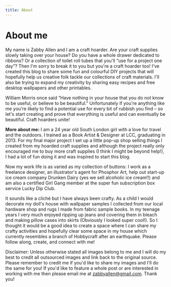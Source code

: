 ```yaml
---
title: About
---
```

# About me

My name is Zabby Allen and I am a craft hoarder. Are your craft supplies slowly taking over your house? Do you have a whole drawer dedicated to ribbons? Or a collection of  toilet roll tubes that you'll “use for a project one day”?  Then I'm sorry to break it to you but you're a craft hoarder too! I've created this blog to share some fun and colourful DIY projects that will hopefully help us creative folk tackle our collections of craft materials. I'll also be trying to expand my creativity by sharing easy recipes and free desktop wallpapers and other printables.

William Morris once said “Have nothing in your house that you do not know to be useful, or believe to be beautiful.” Unfortunately if you're anything like me you're likely to find a potential use for every bit of rubbish you find – so let's start creating and prove that everything is useful and can eventually be beautiful. Craft hoarders unite!


**More about me:**
I am a 24 year old South London girl with a love for travel and the outdoors. I trained as a Book Artist & Designer at LCC, graduating in 2013. For my final major project I set up a little pop-up shop selling things I created from my hoarded craft supplies and although the project really only encouraged me to buy more craft supplies (I think I might be beyond help!), I had a lot of fun doing it and was inspired to start this blog.

Now my work life is as varied as my collection of buttons: I work as a freelance designer, an illustrator's agent for Phosphor Art, help out start-up ice cream company Drunken Dairy (yes we sell alcoholic ice cream!!) and am also a certified Girl Gang member at the super fun subscription box service Lucky Dip Club.

It sounds like a cliché but I have always been crafty. As a child I would decorate my doll's house with wallpaper samples I collected from our local hardware shop and rugs I made from fabric sample books. In my teenage years I very much enjoyed ripping up jeans and covering them in bleach and making pillow cases into skirts (Obviously I looked super cool!). So I thought it would be a good idea to create a space where I can share my crafty activities and hopefully clear some space in my house which currently resembles a branch of Hobbycraft after an earthquake. Please follow along, create, and connect with me!

Disclaimer: Unless otherwise stated all images belong to me and I will do my best to credit all outsourced images and link back to the original source. Please remember to credit me if you'd like to share my images and I'll do the same for you! If you'd like to feature a whole post or are interested in working with me then please email me at zabbyallen@gmail.com. Thank you!
